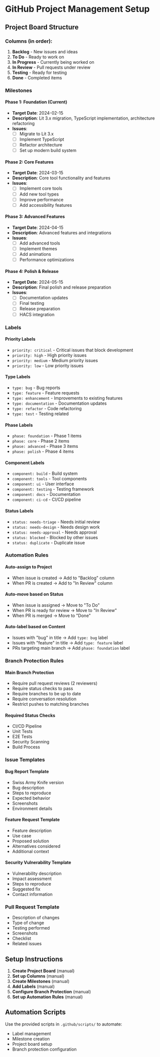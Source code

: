 # GitHub Project Management Setup

## Project Board Structure

### Columns (in order):

1. **Backlog** - New issues and ideas
2. **To Do** - Ready to work on
3. **In Progress** - Currently being worked on
4. **In Review** - Pull requests under review
5. **Testing** - Ready for testing
6. **Done** - Completed items

### Milestones

#### Phase 1: Foundation (Current)

- **Target Date**: 2024-02-15
- **Description**: Lit 3.x migration, TypeScript implementation, architecture refactoring
- **Issues**:
  - [ ] Migrate to Lit 3.x
  - [ ] Implement TypeScript
  - [ ] Refactor architecture
  - [ ] Set up modern build system

#### Phase 2: Core Features

- **Target Date**: 2024-03-15
- **Description**: Core tool functionality and features
- **Issues**:
  - [ ] Implement core tools
  - [ ] Add new tool types
  - [ ] Improve performance
  - [ ] Add accessibility features

#### Phase 3: Advanced Features

- **Target Date**: 2024-04-15
- **Description**: Advanced features and integrations
- **Issues**:
  - [ ] Add advanced tools
  - [ ] Implement themes
  - [ ] Add animations
  - [ ] Performance optimizations

#### Phase 4: Polish & Release

- **Target Date**: 2024-05-15
- **Description**: Final polish and release preparation
- **Issues**:
  - [ ] Documentation updates
  - [ ] Final testing
  - [ ] Release preparation
  - [ ] HACS integration

### Labels

#### Priority Labels

- `priority: critical` - Critical issues that block development
- `priority: high` - High priority issues
- `priority: medium` - Medium priority issues
- `priority: low` - Low priority issues

#### Type Labels

- `type: bug` - Bug reports
- `type: feature` - Feature requests
- `type: enhancement` - Improvements to existing features
- `type: documentation` - Documentation updates
- `type: refactor` - Code refactoring
- `type: test` - Testing related

#### Phase Labels

- `phase: foundation` - Phase 1 items
- `phase: core` - Phase 2 items
- `phase: advanced` - Phase 3 items
- `phase: polish` - Phase 4 items

#### Component Labels

- `component: build` - Build system
- `component: tools` - Tool components
- `component: ui` - User interface
- `component: testing` - Testing framework
- `component: docs` - Documentation
- `component: ci-cd` - CI/CD pipeline

#### Status Labels

- `status: needs-triage` - Needs initial review
- `status: needs-design` - Needs design work
- `status: needs-approval` - Needs approval
- `status: blocked` - Blocked by other issues
- `status: duplicate` - Duplicate issue

### Automation Rules

#### Auto-assign to Project

- When issue is created → Add to "Backlog" column
- When PR is created → Add to "In Review" column

#### Auto-move based on Status

- When issue is assigned → Move to "To Do"
- When PR is ready for review → Move to "In Review"
- When PR is merged → Move to "Done"

#### Auto-label based on Content

- Issues with "bug" in title → Add `type: bug` label
- Issues with "feature" in title → Add `type: feature` label
- PRs targeting main branch → Add `phase: foundation` label

### Branch Protection Rules

#### Main Branch Protection

- Require pull request reviews (2 reviewers)
- Require status checks to pass
- Require branches to be up to date
- Require conversation resolution
- Restrict pushes to matching branches

#### Required Status Checks

- CI/CD Pipeline
- Unit Tests
- E2E Tests
- Security Scanning
- Build Process

### Issue Templates

#### Bug Report Template

- Swiss Army Knife version
- Bug description
- Steps to reproduce
- Expected behavior
- Screenshots
- Environment details

#### Feature Request Template

- Feature description
- Use case
- Proposed solution
- Alternatives considered
- Additional context

#### Security Vulnerability Template

- Vulnerability description
- Impact assessment
- Steps to reproduce
- Suggested fix
- Contact information

### Pull Request Template

- Description of changes
- Type of change
- Testing performed
- Screenshots
- Checklist
- Related issues

## Setup Instructions

1. **Create Project Board** (manual)
2. **Set up Columns** (manual)
3. **Create Milestones** (manual)
4. **Add Labels** (manual)
5. **Configure Branch Protection** (manual)
6. **Set up Automation Rules** (manual)

## Automation Scripts

Use the provided scripts in `.github/scripts/` to automate:

- Label management
- Milestone creation
- Project board setup
- Branch protection configuration
